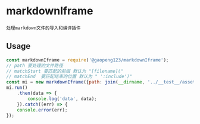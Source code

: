 # markdownIframe
`处理markdown文件的导入和编译插件`

## Usage

```js
const markdownIframe = require('@gaopeng123/markdownIframe');
// path 要处理的文件路径
// matchStart 要匹配的前缀 默认为 "[filename]("
// matchEnd  要匹配结束的位置 默认为 " ':include')"
const mi = new markdownIframe({path: join(__dirname, '../__test__/assets')});
mi.run()
    .then(data => {
        console.log('data', data);
    }).catch((err) => {
    console.error(err);
});
```




